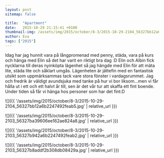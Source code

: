 ```yaml
---
layout: post
sitemap: false

title:  "Apartment"
date:   2015-10-29 21:15:41 +0100
thumbnail-img: /assets/img/2015/october/8-3/2015-10-29-2104_56327bb12a6b2247492feab5.jpg
author: Eva
tags: ["2015"]
---
```


Idag har jag hunnit vara på långpromenad med penny, städa, vara på kurs och hänga med Elin så det har varit en riktigt bra dag :D Elin och Albin fick nycklarna till deras nyinköpta lägenhet så jag hängde med Elin för att mäta lite, städa lite och såklart umgås. Lägenheten är jättefin med en fantastisk utsikt som uppmärksammas tack vare stora fönster i vardagsrummet. Jag och fredrik är väldigt avundsjuka med tanke på hur vi bor liksom...men vi får hålla ut i ett och ett halvt år till, sen är det vår tur att skaffa ett fint boende. Under tiden så får vi hänga hos personer som har det fint:D

![]({{ '/assets/img/2015/october/8-3/2015-10-29-2104_56327bb12a6b2247492feab5.jpg'  | relative_url }})

![]({{ '/assets/img/2015/october/8-3/2015-10-29-2103_56327ba39606ee162ae824a8.jpg'  | relative_url }})

![]({{ '/assets/img/2015/october/8-3/2015-10-29-2103_56327b942a6b2247492feab2.jpg'  | relative_url }})

![]({{ '/assets/img/2015/october/8-3/2015-10-29-2103_56327b8addf2b308db08429a.jpg'  | relative_url }})

